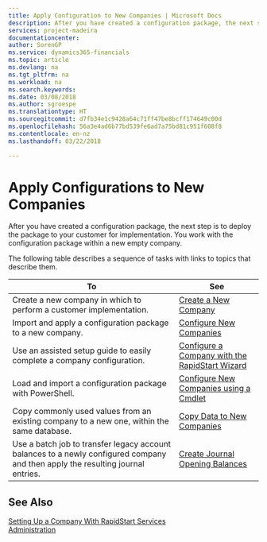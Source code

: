 ```yaml
---
title: Apply Configuration to New Companies | Microsoft Docs
description: After you have created a configuration package, the next step is to deploy the package to your customer for implementation. You use the configuration with a new empty company.
services: project-madeira
documentationcenter: 
author: SorenGP
ms.service: dynamics365-financials
ms.topic: article
ms.devlang: na
ms.tgt_pltfrm: na
ms.workload: na
ms.search.keywords: 
ms.date: 03/08/2018
ms.author: sgroespe
ms.translationtype: HT
ms.sourcegitcommit: d7fb34e1c9428a64c71ff47be8bcff174649c00d
ms.openlocfilehash: 56a3e4ad6b77bd539fe6ad7a75bd81c951f608f8
ms.contentlocale: en-nz
ms.lasthandoff: 03/22/2018

---
```

# <a name="apply-configurations-to-new-companies"></a>Apply Configurations to New Companies
After you have created a configuration package, the next step is to deploy the package to your customer for implementation. You work with the configuration package within a new empty company.  

 The following table describes a sequence of tasks with links to topics that describe them.

|**To**|**See**|  
|------------|-------------|  
|Create a new company in which to perform a customer implementation.|[Create a New Company](admin-how-to-create-a-new-company.md)|  
|Import and apply a configuration package to a new company.|[Configure New Companies](admin-how-to-configure-new-companies.md)|  
|Use an assisted setup guide to easily complete a company configuration.|[Configure a Company with the RapidStart Wizard](admin-how-to-configure-a-company-with-the-rapidstart-wizard.md)|
|Load and import a configuration package with PowerShell.|[Configure New Companies using a Cmdlet](admin-how-to-configure-new-companies-using-a-cmdlet.md)|
|Copy commonly used values from an existing company to a new one, within the same database.|[Copy Data to New Companies](admin-how-to-copy-data-to-new-companies.md)|  
|Use a batch job to transfer legacy account balances to a newly configured company and then apply the resulting journal entries.|[Create Journal Opening Balances](admin-how-to-create-journal-opening-balances.md)|  

## <a name="see-also"></a>See Also  
[Setting Up a Company With RapidStart Services](admin-set-up-a-company-with-rapidstart.md)  
[Administration](admin-setup-and-administration.md)

